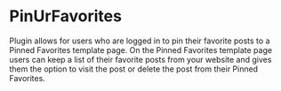 # PinUrFavorites
Plugin allows for users who are logged in to pin their favorite posts to a Pinned Favorites template page.
On the Pinned Favorites template page users can keep a list of their favorite posts from your website and gives them the
option to visit the post or delete the post from their Pinned Favorites.

